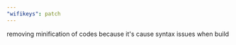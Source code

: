 ```yaml
---
"wifikeys": patch
---
```


removing minification of codes because it's cause syntax issues when build

